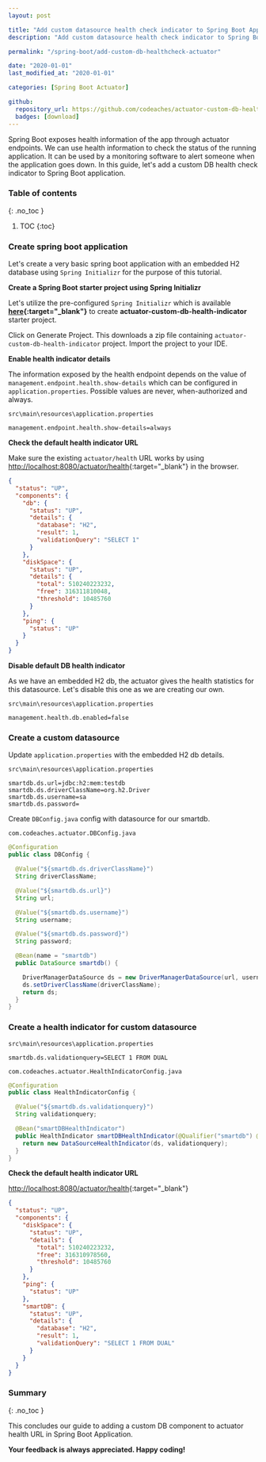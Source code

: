 ```yaml
---
layout: post

title: "Add custom datasource health check indicator to Spring Boot Application"
description: "Add custom datasource health check indicator to Spring Boot Application"

permalink: "/spring-boot/add-custom-db-healthcheck-actuator"

date: "2020-01-01"
last_modified_at: "2020-01-01"

categories: [Spring Boot Actuator]

github:
  repository_url: https://github.com/codeaches/actuator-custom-db-health-indicator
  badges: [download]
---
```


Spring Boot exposes health information of the app through actuator endpoints. We can use health information to check the status of the running application. It can be used by a monitoring software to alert someone when the application goes down. In this guide, let's add a custom DB health check indicator to Spring Boot application.<!-- excerpt end -->

### **Table of contents**
{: .no_toc }

1. TOC
{:toc}

### **Create spring boot application**

Let's create a very basic spring boot application with an embedded H2 database using `Spring Initializr` for the purpose of this tutorial.

**Create a Spring Boot starter project using Spring Initializr**

Let's utilize the pre-configured `Spring Initializr` which is available **[here](https://start.spring.io/#!type=maven-project&language=java&platformVersion=2.2.2.RELEASE&packaging=jar&jvmVersion=13&groupId=com.codeaches&artifactId=actuator-custom-db-health-indicator&name=actuator-custom-db-health-indicator&description=demo%20project%20for%20spring%20boot&packageName=com.codeaches.actuator&dependencies=web,actuator,h2,data-jpa){:target="_blank"}** to create **actuator-custom-db-health-indicator** starter project.

Click on Generate Project. This downloads a zip file containing `actuator-custom-db-health-indicator` project. Import the project to your IDE.

**Enable health indicator details**

The information exposed by the health endpoint depends on the value of `management.endpoint.health.show-details` which can be configured in `application.properties`. Possible values are never, when-authorized and always.

`src\main\resources\application.properties`

```properties
management.endpoint.health.show-details=always
```

**Check the default health indicator URL**

Make sure the existing `actuator/health` URL works by using [http://localhost:8080/actuator/health](http://localhost:8080/actuator/health){:target="_blank"} in the browser.

```json
{
  "status": "UP",
  "components": {
    "db": {
      "status": "UP",
      "details": {
        "database": "H2",
        "result": 1,
        "validationQuery": "SELECT 1"
      }
    },
    "diskSpace": {
      "status": "UP",
      "details": {
        "total": 510240223232,
        "free": 316311810048,
        "threshold": 10485760
      }
    },
    "ping": {
      "status": "UP"
    }
  }
}
```

**Disable default DB health indicator**

As we have an embedded H2 db, the actuator gives the health statistics for this datasource. Let's disable this one as we are creating our own.

`src\main\resources\application.properties`

```properties
management.health.db.enabled=false
```

### **Create a custom datasource**

Update `application.properties` with the embedded H2 db details.

`src\main\resources\application.properties`

```properties
smartdb.ds.url=jdbc:h2:mem:testdb
smartdb.ds.driverClassName=org.h2.Driver
smartdb.ds.username=sa
smartdb.ds.password=
```

Create `DBConfig.java` config with datasource for our smartdb.

`com.codeaches.actuator.DBConfig.java`

```java
@Configuration
public class DBConfig {

  @Value("${smartdb.ds.driverClassName}")
  String driverClassName;

  @Value("${smartdb.ds.url}")
  String url;

  @Value("${smartdb.ds.username}")
  String username;

  @Value("${smartdb.ds.password}")
  String password;

  @Bean(name = "smartdb")
  public DataSource smartdb() {

    DriverManagerDataSource ds = new DriverManagerDataSource(url, username, password);
    ds.setDriverClassName(driverClassName);
    return ds;
  }
}
```

### **Create a health indicator for custom datasource**

`src\main\resources\application.properties`

```properties
smartdb.ds.validationquery=SELECT 1 FROM DUAL
```

`com.codeaches.actuator.HealthIndicatorConfig.java`

```java
@Configuration
public class HealthIndicatorConfig {

  @Value("${smartdb.ds.validationquery}")
  String validationquery;

  @Bean("smartDBHealthIndicator")
  public HealthIndicator smartDBHealthIndicator(@Qualifier("smartdb") @Autowired DataSource ds) {
    return new DataSourceHealthIndicator(ds, validationquery);
  }
}
```

**Check the default health indicator URL**

[http://localhost:8080/actuator/health](http://localhost:8080/actuator/health){:target="_blank"}

```json
{
  "status": "UP",
  "components": {
    "diskSpace": {
      "status": "UP",
      "details": {
        "total": 510240223232,
        "free": 316310978560,
        "threshold": 10485760
      }
    },
    "ping": {
      "status": "UP"
    },
    "smartDB": {
      "status": "UP",
      "details": {
        "database": "H2",
        "result": 1,
        "validationQuery": "SELECT 1 FROM DUAL"
      }
    }
  }
}
```

### **Summary**
{: .no_toc }

This concludes our guide to adding a custom DB component to actuator health URL in Spring Boot Application.

**Your feedback is always appreciated. Happy coding!**